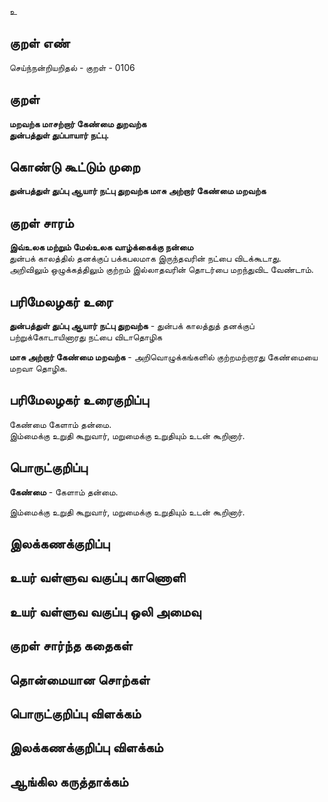 உ

## குறள் எண் 

செய்ந்நன்றியறிதல் - குறள் - 0106  

## குறள் 

**மறவற்க மாசற்றார் கேண்மை துறவற்க  
துன்பத்துள் துப்பாயார் நட்பு.** 

## கொண்டு கூட்டும் முறை

**துன்பத்துள் துப்பு ஆயார் நட்பு துறவற்க மாசு அற்றார் கேண்மை மறவற்க**

## குறள் சாரம் 

**இவ்உலக மற்றும் மேல்உலக வாழ்க்கைக்கு நன்மை**  
துன்பக் காலத்தில் தனக்குப் பக்கபலமாக இருந்தவரின் நட்பை விடக்கூடாது.  
அறிவிலும் ஒழுக்கத்திலும் குற்றம் இல்லாதவரின் தொடர்பை மறந்துவிட வேண்டாம்.  

## பரிமேலழகர் உரை

**துன்பத்துள் துப்பு ஆயார் நட்பு துறவற்க** - துன்பக் காலத்துத் தனக்குப் பற்றுக்கோடாயினாரது நட்பை விடாதொழிக  

**மாசு அற்றார் கேண்மை மறவற்க** - அறிவொழுக்கங்களில் குற்றமற்றாரது கேண்மையை மறவா தொழிக. 

## பரிமேலழகர் உரைகுறிப்பு   

கேண்மை கேளாம் தன்மை.  
இம்மைக்கு உறுதி கூறுவார், மறுமைக்கு உறுதியும் உடன் கூறினார்.  

## பொருட்குறிப்பு 

**கேண்மை** - கேளாம் தன்மை.  

இம்மைக்கு உறுதி கூறுவார், மறுமைக்கு உறுதியும் உடன் கூறினார்.    

## இலக்கணக்குறிப்பு  


## உயர் வள்ளுவ வகுப்பு காணொளி


## உயர் வள்ளுவ வகுப்பு ஒலி அமைவு 

 
## குறள் சார்ந்த கதைகள் 


## தொன்மையான சொற்கள்


## பொருட்குறிப்பு விளக்கம்


## இலக்கணக்குறிப்பு விளக்கம்


## ஆங்கில கருத்தாக்கம் 


